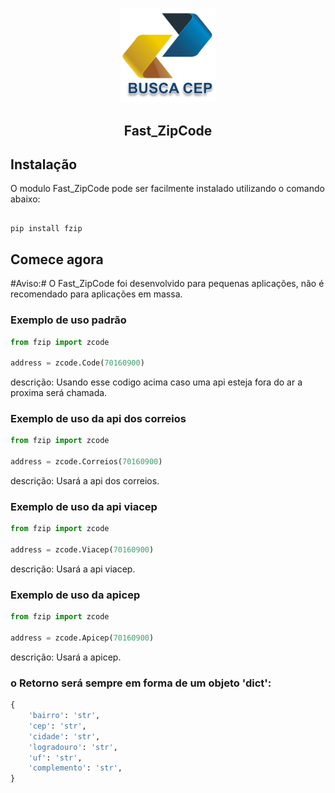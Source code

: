 <p align="center">
    <a href="https://pypi.org/project/fzip/"><img src="https://github.com/JohnnyDev2001/fast_zipcode/blob/main/image/ceplogo.png?raw=true" width="30%"></a>
</p>
<h2 align="center" color="green">Fast_ZipCode</h2>


## Instalação

O modulo Fast_ZipCode pode ser facilmente instalado utilizando o comando abaixo:

```

pip install fzip
```

## Comece agora

#Aviso:# O Fast_ZipCode foi desenvolvido para pequenas aplicações, não é recomendado para aplicações em massa.

<h3>Exemplo de uso padrão</h3>

```python
from fzip import zcode

address = zcode.Code(70160900)
```

descrição: Usando esse codigo acima caso uma api esteja fora do ar a proxima será chamada.

<h3>Exemplo de uso da api dos correios</h3>

```python
from fzip import zcode

address = zcode.Correios(70160900)
```
descrição: Usará a api dos correios.

<h3>Exemplo de uso da api viacep</h3>

```python
from fzip import zcode

address = zcode.Viacep(70160900)
```
descrição: Usará a api viacep.

<h3>Exemplo de uso da apicep</h3>

```python
from fzip import zcode

address = zcode.Apicep(70160900)
```
descrição: Usará a apicep.

<h3>o Retorno será sempre em forma de um objeto 'dict':</h3>

```python
{
    'bairro': 'str',
    'cep': 'str',
    'cidade': 'str',
    'logradouro': 'str',
    'uf': 'str',
    'complemento': 'str',
}
```